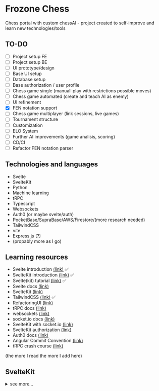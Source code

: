 # Frozone Chess

Chess portal with custom chessAI - project created to self-improve and learn new technologies/tools

## TO-DO

- [ ] Project setup FE
- [ ] Project setup BE
- [ ] UI prototype/design
- [ ] Base UI setup
- [ ] Database setup
- [ ] Base authorization / user profile
- [ ] Chess game single (manuall play with restrictions possible moves)
- [ ] Chess game automated (create and teach AI as enemy)
- [ ] UI refinement
- [x] FEN notation support
- [ ] Chess game multiplayer (link sessions, live games)
- [ ] Tournament structure
- [ ] Customization
- [ ] ELO System
- [ ] Further AI improvements (game analisis, scoring)
- [ ] CD/CI
- [ ] Refactor FEN notation parser

## Technologies and languages

- Svelte
- SvelteKit
- Python
- Machine learning
- tRPC
- Typescript
- Websockets
- Auth0 (or maybe svelte/auth)
- PocketBase/SupraBase/AWS/Firestore/(more research needed)
- TailwindCSS
- vite
- Express.js (?)
- (propably more as I go)

## Learning resources

- Svelte introduction [(link)](https://www.youtube.com/watch?v=rv3Yq-B8qp4) :white_check_mark:
- SvelteKit introduction [(link)](https://www.youtube.com/watch?v=uEJ-Rnm2yOE) :white_check_mark:
- Svelte(kit) tutorial [(link)](https://learn.svelte.dev/tutorial) :white_check_mark:
- Svelte docs [(link)](https://svelte.dev/docs)
- SvelteKit [(link)](https://kit.svelte.dev/docs/introduction)
- TailwindCSS [(link)](https://tailwindcss.com) :white_check_mark:
- RefactoringUI [(link)](https://www.refactoringui.com)
- tRPC docs [(link)](https://trpc.io/docs)
- websockets [(link)](https://appmaster.io/pl/blog/czym-sa-websockety-i-jak-je-tworzyc)
- socket.io docs [(link)](https://socket.io/docs/v4/)
- SvelteKit with socket.io [(link)](https://dev.to/theether0/sveltekit-with-socketio-and-nodejs-285h)
- SvelteKit authorization [(link)](https://github.com/nextauthjs/next-auth/tree/main/apps/examples/sveltekit)
- Auth0 docs [(link)](https://auth0.com/docs/)
- Angular Commit Convention [(link)](https://www.conventionalcommits.org/en/v1.0.0-beta.4/)
- tRPC crash course [(link)](https://www.youtube.com/watch?v=UfUbBWIFdJs)

(the more I read the more I add here)

## SvelteKit
<details>
<summary>see more...</summary>

## create-svelte

Everything you need to build a Svelte project, powered by [`create-svelte`](https://github.com/sveltejs/kit/tree/master/packages/create-svelte).

## Creating a project

If you're seeing this, you've probably already done this step. Congrats!

```bash
# create a new project in the current directory
npm create svelte@latest

# create a new project in my-app
npm create svelte@latest my-app
```

## Developing

Once you've created a project and installed dependencies with `npm install` (or `pnpm install` or `yarn`), start a development server:

```bash
npm run dev

# or start the server and open the app in a new browser tab
npm run dev -- --open
```

## Building

To create a production version of your app:

```bash
npm run build
```

You can preview the production build with `npm run preview`.

> To deploy your app, you may need to install an [adapter](https://kit.svelte.dev/docs/adapters) for your target environment.

</details>
